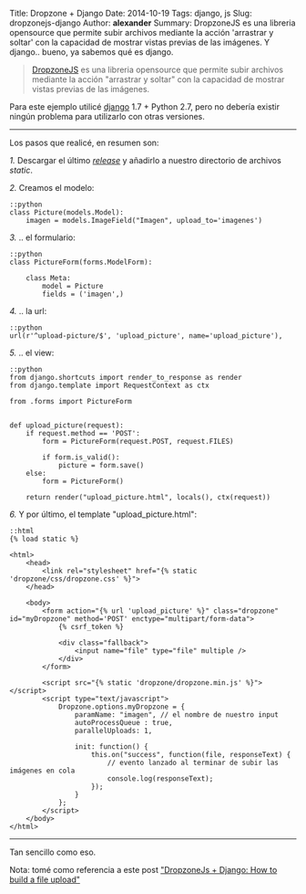 Title: Dropzone + Django
Date: 2014-10-19
Tags: django, js
Slug: dropzonejs-django
Author: __alexander__
Summary: DropzoneJS es una libreria opensource que permite subir archivos mediante la acción 'arrastrar y soltar' con la capacidad de mostrar vistas previas de las imágenes. Y django.. bueno, ya sabemos qué es django.


> [DropzoneJS][DropzoneJS] es una libreria opensource que permite subir archivos mediante la acción "arrastrar y soltar" con la capacidad de mostrar vistas previas de las imágenes.

Para este ejemplo utilicé [django][django] 1.7 + Python 2.7, pero no debería existir ningún problema para utilizarlo con otras versiones.

- - -

Los pasos que realicé, en resumen son:

*1.* Descargar el último *[release][dropzone-release]* y añadirlo a nuestro directorio de archivos *static*.

*2.* Creamos el modelo:

~~~
::python
class Picture(models.Model):
    imagen = models.ImageField("Imagen", upload_to='imagenes')
~~~

*3.* .. el formulario:

~~~
::python
class PictureForm(forms.ModelForm):

    class Meta:
        model = Picture
        fields = ('imagen',)
~~~

*4.* .. la url:

~~~
::python
url(r'^upload-picture/$', 'upload_picture', name='upload_picture'),
~~~

*5.* .. el view:

~~~
::python
from django.shortcuts import render_to_response as render
from django.template import RequestContext as ctx

from .forms import PictureForm


def upload_picture(request):
    if request.method == 'POST':
        form = PictureForm(request.POST, request.FILES)

        if form.is_valid():
            picture = form.save()
    else:
        form = PictureForm()

    return render("upload_picture.html", locals(), ctx(request))
~~~

*6.* Y por último, el template "upload_picture.html":

~~~
::html
{% load static %}

<html>
    <head>
        <link rel="stylesheet" href="{% static 'dropzone/css/dropzone.css' %}">
    </head>

    <body>
        <form action="{% url 'upload_picture' %}" class="dropzone" id="myDropzone" method='POST' enctype="multipart/form-data">
            {% csrf_token %}

            <div class="fallback">
                <input name="file" type="file" multiple />
            </div>
        </form>

        <script src="{% static 'dropzone/dropzone.min.js' %}"></script>
        <script type="text/javascript">
            Dropzone.options.myDropzone = {
                paramName: "imagen", // el nombre de nuestro input
                autoProcessQueue : true,
                parallelUploads: 1,

                init: function() {
                    this.on("success", function(file, responseText) {
                        // evento lanzado al terminar de subir las imágenes en cola
                        console.log(responseText);
                    });
                }
            };
        </script>
    </body>
</html>
~~~

- - -

Tan sencillo como eso.

Nota: tomé como referencia a este post ["DropzoneJs + Django: How to build a file upload"][dropzone-django]

[DropzoneJS]: http://www.dropzonejs.com/
[django]: https://www.djangoproject.com/
[dropzone-release]: https://github.com/enyo/dropzone/releases
[dropzone-django]: http://amatellanes.wordpress.com/2013/11/05/dropzonejs-django-how-to-build-a-file-upload-form/